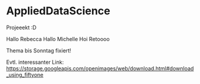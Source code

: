 # AppliedDataScience
Projeeekt :D


Hallo Rebecca
Hallo Michelle
Hoi Retoooo

Thema bis Sonntag fixiert!


Evtl. interessanter Link: https://storage.googleapis.com/openimages/web/download.html#download_using_fiftyone
